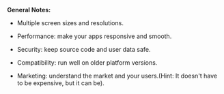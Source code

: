 **General Notes:**
* Multiple screen sizes and resolutions. 

* Performance: make your apps responsive and smooth. 

* Security: keep source code and user data safe.

* Compatibility: run well on older platform versions. 

* Marketing: understand the market and your users.(Hint: It doesn't have to be expensive, but it can be).